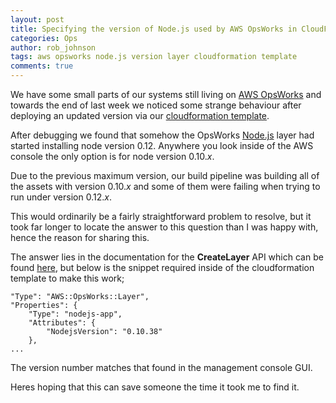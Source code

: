 ```yaml
---
layout: post
title: Specifying the version of Node.js used by AWS OpsWorks in CloudFormation templates
categories: Ops
author: rob_johnson
tags: aws opsworks node.js version layer cloudformation template
comments: true
---
```


We have some small parts of our systems still living on [AWS OpsWorks](https://aws.amazon.com/opsworks/) and towards the end of last week we noticed some strange behaviour after deploying an updated version via our [cloudformation template](https://aws.amazon.com/cloudformation/).

After debugging we found that somehow the OpsWorks [Node.js](https://nodejs.org/) layer had started installing node version 0.12. Anywhere you look inside of the AWS console the only option is for node version 0.10.*x*.

Due to the previous maximum version, our build pipeline was building all of the assets with version 0.10.*x* and some of them were failing when trying to run under version 0.12.*x*.

This would ordinarily be a fairly straightforward problem to resolve, but it took far longer to locate the answer to this question than I was happy with, hence the reason for sharing this.

The answer lies in the documentation for the **CreateLayer** API which can be found [here](http://docs.aws.amazon.com/opsworks/latest/APIReference/API_CreateLayer.html#opsworks-CreateLayer-request-Type), but below is the snippet required inside of the cloudformation template to make this work;

```
"Type": "AWS::OpsWorks::Layer",
"Properties": {
	"Type": "nodejs-app",
	"Attributes": {
		"NodejsVersion": "0.10.38"
	},
...
```
The version number matches that found in the management console GUI.

Heres hoping that this can save someone the time it took me to find it.